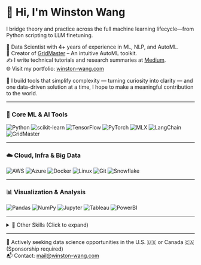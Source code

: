 # 👋 Hi, I'm Winston Wang

I bridge theory and practice across the full machine learning lifecycle—from Python scripting to LLM finetuning.

🚀 Data Scientist with 4+ years of experience in ML, NLP, and AutoML.  
🌱 Creator of [GridMaster](https://github.com/wins-wang/GridMaster) – An intuitive AutoML toolkit.  
✍️ I write technical tutorials and research summaries at [Medium](https://winston-wang.medium.com).  
🌐 Visit my portfolio: [winston-wang.com](https://winston-wang.com)

🧠 I build tools that simplify complexity — turning curiosity into clarity — and one data-driven solution at a time, I hope to make a meaningful contribution to the world.

---

### 🧪 Core ML & AI Tools

![Python](https://img.shields.io/badge/Python-3776AB?style=flat&logo=python&logoColor=white)
![scikit-learn](https://img.shields.io/badge/Scikit--Learn-F7931E?style=flat&logo=scikit-learn&logoColor=white)
![TensorFlow](https://img.shields.io/badge/TensorFlow-FF6F00?style=flat&logo=tensorflow&logoColor=white)
![PyTorch](https://img.shields.io/badge/PyTorch-EE4C2C?style=flat&logo=pytorch&logoColor=white)
![MLX](https://img.shields.io/badge/MLX-000000?style=flat&logo=apple&logoColor=white)
![LangChain](https://img.shields.io/badge/LangChain-4B8BBE?style=flat)
![GridMaster](https://img.shields.io/badge/GridMaster-AutoML-blueviolet?style=flat)

---

### ☁️ Cloud, Infra & Big Data

![AWS](https://img.shields.io/badge/AWS-232F3E?style=flat&logo=amazonaws&logoColor=white)
![Azure](https://img.shields.io/badge/Azure-0078D4?style=flat&logo=azure&logoColor=white)
![Docker](https://img.shields.io/badge/Docker-2496ED?style=flat&logo=docker&logoColor=white)
![Linux](https://img.shields.io/badge/Linux-FCC624?style=flat&logo=linux&logoColor=black)
![Git](https://img.shields.io/badge/Git-F05032?style=flat&logo=git&logoColor=white)
![Snowflake](https://img.shields.io/badge/Snowflake-56B9EB?style=flat&logo=snowflake&logoColor=white)

---

### 📊 Visualization & Analysis

![Pandas](https://img.shields.io/badge/Pandas-150458?style=flat&logo=pandas&logoColor=white)
![NumPy](https://img.shields.io/badge/NumPy-013243?style=flat&logo=numpy&logoColor=white)
![Jupyter](https://img.shields.io/badge/Jupyter-F37626?style=flat&logo=jupyter&logoColor=white)
![Tableau](https://img.shields.io/badge/Tableau-E97627?style=flat&logo=tableau&logoColor=white)
![PowerBI](https://img.shields.io/badge/PowerBI-F2C811?style=flat&logo=powerbi&logoColor=black)

---

<details>
<summary>📁 Other Skills (Click to expand)</summary>

`Java`, `R`, `SQL`, `Perl`, `ggplot2`, `Qlik Sense`, `MongoDB`, `Hadoop`, `Spark`, `Databricks`, `Hive`, `Pig`, `Storm`, `MS Project`, `Notion`, `Agile`, `Waterfall`, `Nginx`, `WordPress`

</details>

---

📢 Actively seeking data science opportunities in the U.S. 🇺🇸 or Canada 🇨🇦 (Sponsorship required)  
📬 Contact: [mail@winston-wang.com](mailto:mail@winston-wang.com)
